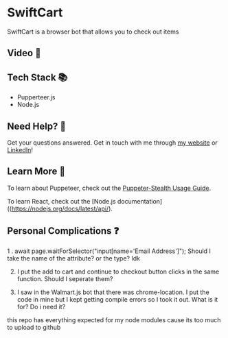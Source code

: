   <h1>SwiftCart</h1> 
</div>
SwiftCart is a browser bot that allows you to check out items 

<h2>Video 	&#127747</h2>



<h2>Tech Stack &#128218</h2>

- Pupperteer.js
- Node.js

<h2>Need Help?	&#128587</h2>

Get your questions answered. Get in touch with me through [my website](https://briannaiwu.com) or [LinkedIn](https://www.linkedin.com/in/brinikki/)!

<h2>Learn More 💭</h2>

To learn about Puppeteer, check out the [Puppeter-Stealth Usage Guide](https://github.com/berstend/puppeteer-extra/tree/master/packages/puppeteer-extra-plugin-stealth).

To learn React, check out the [Node.js documentation]((https://nodejs.org/docs/latest/api/).

<h2>Personal Complications ❓</h2>
1 . await page.waitForSelector("input[name='Email Address']");  Should I take the name of the attribute? or the type? Idk

2. I put the add to cart and continue to checkout button clicks in the same function. Should I seperate them?

3. I saw in the Walmart.js bot that there was chrome-location. I put the code in mine but I kept getting compile errors so I took it out. What is it for? Do i need it?

this repo has everything expected for my node modules cause its too much to upload to github

###

